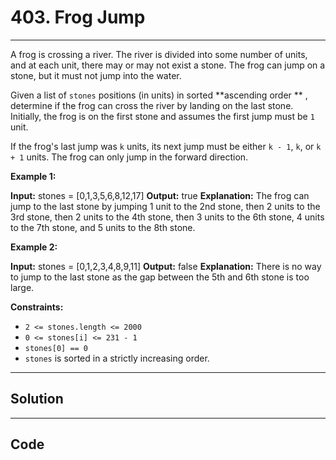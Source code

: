 # 403. Frog Jump

---

A frog is crossing a river. The river is divided into some number of units, and at each unit, there may or may not exist a stone. The frog can jump on a stone, but it must not jump into the water.

Given a list of `stones` positions (in units) in sorted **ascending order ** , determine if the frog can cross the river by landing on the last stone. Initially, the frog is on the first stone and assumes the first jump must be `1` unit.

If the frog's last jump was `k` units, its next jump must be either `k - 1`, `k`, or `k + 1` units. The frog can only jump in the forward direction.

 

**Example 1:**


**Input:** stones = [0,1,3,5,6,8,12,17]
**Output:** true
**Explanation:** The frog can jump to the last stone by jumping 1 unit to the 2nd stone, then 2 units to the 3rd stone, then 2 units to the 4th stone, then 3 units to the 6th stone, 4 units to the 7th stone, and 5 units to the 8th stone.


**Example 2:**


**Input:** stones = [0,1,2,3,4,8,9,11]
**Output:** false
**Explanation:** There is no way to jump to the last stone as the gap between the 5th and 6th stone is too large.


 

**Constraints:**

  * `2 <= stones.length <= 2000`
  * `0 <= stones[i] <= 231 - 1`
  * `stones[0] == 0`
  * `stones` is sorted in a strictly increasing order.

---

## Solution



---

## Code
```python


```